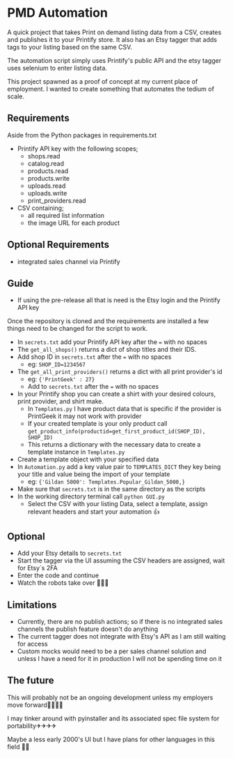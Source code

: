 # PMD Automation
A quick project that takes Print on demand listing data from a CSV, creates and publishes it to your Printify store. 
It also has an Etsy tagger that adds tags to your listing based on the same CSV. 


The automation script simply uses Printify's public API and the etsy tagger uses selenium to enter listing data.

This project spawned as a proof of concept at my current place of employment. I wanted to create something that automates the tedium of scale.

## Requirements 
Aside from the Python packages in requirements.txt
* Printify API key with the following scopes;
  * shops.read
  * catalog.read
  * products.read
  * products.write
  * uploads.read
  * uploads.write
  * print_providers.read
* CSV containing;
  * all required list information
  * the image URL for each product
 ## Optional Requirements
* integrated sales channel via Printify
## Guide 
* If using the pre-release all that is need is the Etsy login and the Printify API key

Once the repository is cloned and the requirements are installed a few things need to be changed for the script to work.
* In ```secrets.txt``` add your Printify API key after the ```=``` with no spaces
* The ```get_all_shops()```  returns a dict of shop titles and their IDS. 
* Add shop ID in ```secrets.txt``` after the ```=``` with no spaces
  * eg: ```SHOP_ID=1234567```
* The ```get_all_print_providers()``` returns a dict with all print provider's id 
  * eg: ```{'PrintGeek' : 27}```
  * Add to ```secrets.txt``` after the ```=``` with no spaces 
* In your Printify shop you can create a shirt with your desired colours, print provider, and shirt make.
  * In ```Templates.py``` I have product data that is specific if the provider is PrintGeek it may not work with 
  provider
  * If your created template is your only product call ```get_product_info(productid=get_first_product_id(SHOP_ID), 
SHOP_ID)```
  * This returns a dictionary with the necessary data to create a template instance in ```Templates.py```
* Create a template object with your specified data 
* In ```Automation.py``` add a key value pair to ```TEMPLATES_DICT``` they key being your title and value being the 
import of your template
  * eg: ```{'Gildan 5000': Templates.Popular_Gildan_5000,}```
* Make sure that ```secrets.txt``` is in the same directory as the scripts
* In the working directory terminal call ```python GUI.py```
  * Select the CSV with your listing Data, select a template, assign relevant headers and start your automation 👍
## Optional
  * Add your Etsy details to ```secrets.txt```
  * Start the tagger via the UI assuming the CSV headers are assigned, wait for Etsy`s 2FA 
  * Enter the code and continue 
  * Watch the robots take over 🤖🤖🤖
## Limitations
* Currently, there are no publish actions; so if there is no integrated sales channels the publish feature doesn't do
anything
* The current tagger does not integrate with Etsy's API as I am still waiting for access
* Custom mocks would need to be a per sales channel   solution and unless I have a need for it in production I will 
not be spending time on it



## The future
This will probably not be an ongoing development unless my employers move forward👷‍♂️👷‍♀️

I may tinker around with pyinstaller and its associated spec file system for portability✈✈✈✈ 

Maybe a less early 2000's UI but I have plans for other languages in this field 🤷‍♀️